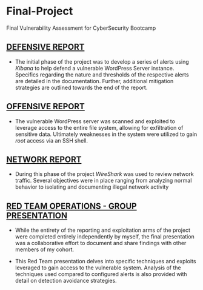 # Final-Project
Final Vulnerability Assessment for CyberSecurity Bootcamp
 

## [DEFENSIVE REPORT](https://github.com/T-Stringfellow/Final-Project/blob/51df6221e2ff9a8d8cd3fb4138b7387bc807ec09/DefensiveReport.md)
- The initial phase of the project was to develop a series of alerts using *Kibana* to help defend a vulnerable WordPress Server instance. Specifics regarding the nature and thresholds of the respective alerts are detailed in the documentation. Further, additional mitigation strategies are outlined towards the end of the report.

## [OFFENSIVE REPORT](https://github.com/T-Stringfellow/Final-Project/blob/51df6221e2ff9a8d8cd3fb4138b7387bc807ec09/OffensiveReport.md) 
- The vulnerable WordPress server was scanned and exploited to leverage access to the entire file system, allowing for exfiltration of sensitive data. Ultimately weaknesses in the system were utilized to gain *root* access via an SSH shell.

## [NETWORK REPORT](https://github.com/T-Stringfellow/Final-Project/blob/51df6221e2ff9a8d8cd3fb4138b7387bc807ec09/NetworkReport.md) 
- During this phase of the project *WireShark* was used to review network traffic. Several objectives were in place ranging from analyzing normal behavior to isolating and documenting illegal network activity

## [RED TEAM OPERATIONS - GROUP PRESENTATION](https://github.com/T-Stringfellow/Final-Project/blob/a618cd87b78be7f336f0501ec73c4209b9bfec5c/Offensive-Presentation.pdf) 
- While the entirety of the reporting and exploitation arms of the project were completed entirely independently by myself, the final presentation was a collaborative effort to document and share findings with other members of my cohort.
    
- This Red Team presentation delves into specific techniques and exploits leveraged to gain access to the vulnerable system. Analysis of the techniques used compared to configured alerts is also provided with detail on detection avoidance strategies.
